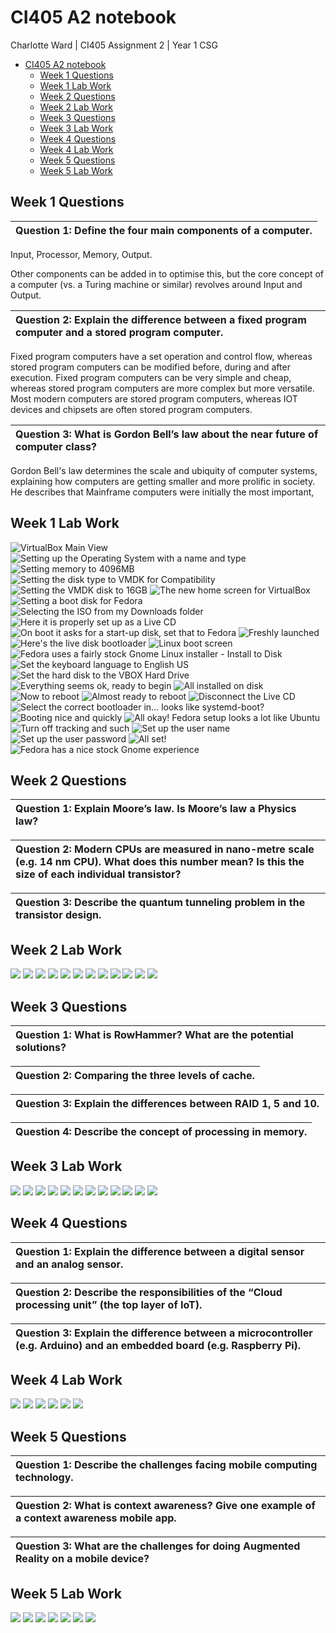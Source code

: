 # CI405 A2 notebook

Charlotte Ward | CI405 Assignment 2 | Year 1 CSG

* [CI405 A2 notebook](#ci405-a2-notebook)
  * [Week 1 Questions](#week-1-questions)
  * [Week 1 Lab Work](#week-1-lab-work)
  * [Week 2 Questions](#week-2-questions)
  * [Week 2 Lab Work](#week-2-lab-work)
  * [Week 3 Questions](#week-3-questions)
  * [Week 3 Lab Work](#week-3-lab-work)
  * [Week 4 Questions](#week-4-questions)
  * [Week 4 Lab Work](#week-4-lab-work)
  * [Week 5 Questions](#week-5-questions)
  * [Week 5 Lab Work](#week-5-lab-work)

## Week 1 Questions

| Question 1: Define the four main components of a computer. |
| :--------------------------------------------------------- |

Input, Processor, Memory, Output.

Other components can be added in to optimise this, but the core concept of a computer (vs. a Turing machine or similar) revolves around Input and Output.

| Question 2: Explain the difference between a fixed program computer and a stored program computer. |
| :------------------------------------------------------------------------------------------------- |

Fixed program computers have a set operation and control flow, whereas stored program computers can be modified before, during and after execution. Fixed program computers can be very simple and cheap, whereas stored program computers are more complex but more versatile. Most modern computers are stored program computers, whereas IOT devices and chipsets are often stored program computers.

| Question 3: What is Gordon Bell’s law about the near future of computer class? |
| :----------------------------------------------------------------------------- |

Gordon Bell's law determines the scale and ubiquity of computer systems, explaining how computers are getting smaller and more prolific in society. He describes that Mainframe computers were initially the most important,

## Week 1 Lab Work

![VirtualBox Main View](img/lab1-001.png)
![Setting up the Operating System with a name and type](img/lab1-002.png)
![Setting memory to 4096MB](img/lab1-003.png)
![Setting the disk type to VMDK for Compatibility](img/lab1-004.png)
![Setting the VMDK disk to 16GB](img/lab1-005.png)
![The new home screen for VirtualBox](img/lab1-006.png)
![Setting a boot disk for Fedora](img/lab1-007.png)
![Selecting the ISO from my Downloads folder](img/lab1-008.png)
![Here it is properly set up as a Live CD](img/lab1-009.png)
![On boot it asks for a start-up disk, set that to Fedora](img/lab1-010.png)
![Freshly launched](img/lab1-011.png)
![Here's the live disk bootloader](img/lab1-012.png)
![Linux boot screen](img/lab1-013.png)
![Fedora uses a fairly stock Gnome Linux installer - Install to Disk](img/lab1-014.png)
![Set the keyboard language to English US](img/lab1-015.png)
![Set the hard disk to the VBOX Hard Drive](img/lab1-016.png)
![Everything seems ok, ready to begin](img/lab1-017.png)
![All installed on disk](img/lab1-018.png)
![Now to reboot](img/lab1-019.png)
![Almost ready to reboot](img/lab1-020.png)
![Disconnect the Live CD](img/lab1-021.png)
![Select the correct bootloader in... looks like systemd-boot?](img/lab1-022.png)
![Booting nice and quickly](img/lab1-023.png)
![All okay! Fedora setup looks a lot like Ubuntu](img/lab1-024.png)
![Turn off tracking and such](img/lab1-025.png)
![Set up the user name](img/lab1-026.png)
![Set up the user password](img/lab1-027.png)
![All set!](img/lab1-028.png)
![Fedora has a nice stock Gnome experience](img/lab1-029.png)

## Week 2 Questions

| Question 1: Explain Moore’s law. Is Moore’s law a Physics law? |
| :------------------------------------------------------------- |

| Question 2: Modern CPUs are measured in nano-metre scale (e.g. 14 nm CPU). What does this number mean? Is this the size of each individual transistor? |
| :----------------------------------------------------------------------------------------------------------------------------------------------------- |

| Question 3: Describe the quantum tunneling problem in the transistor design. |
| :--------------------------------------------------------------------------- |

## Week 2 Lab Work

![](img/lab2-001.png)
![](img/lab2-002.png)
![](img/lab2-003.png)
![](img/lab2-004.png)
![](img/lab2-005.png)
![](img/lab2-006.png)
![](img/lab2-007.png)
![](img/lab2-008.png)
![](img/lab2-009.png)
![](img/lab2-010.png)
![](img/lab2-011.png)
![](img/lab2-012.png)

## Week 3 Questions

| Question 1: What is RowHammer? What are the potential solutions? |
| :--------------------------------------------------------------- |

| Question 2: Comparing the three levels of cache. |
| :----------------------------------------------- |

| Question 3: Explain the differences between RAID 1, 5 and 10. |
| :------------------------------------------------------------ |

| Question 4: Describe the concept of processing in memory. |
| :-------------------------------------------------------- |

## Week 3 Lab Work

![](img/lab3-001.png)
![](img/lab3-002.png)
![](img/lab3-003.png)
![](img/lab3-004.png)
![](img/lab3-005.png)
![](img/lab3-006.png)
![](img/lab3-007.png)
![](img/lab3-008.png)
![](img/lab3-009.png)
![](img/lab3-010.png)
![](img/lab3-010.png)
![](img/lab3-012.png)

## Week 4 Questions

| Question 1: Explain the difference between a digital sensor and an analog sensor. |
| :-------------------------------------------------------------------------------- |

| Question 2: Describe the responsibilities of the “Cloud processing unit” (the top layer of IoT). |
| :----------------------------------------------------------------------------------------------- |

| Question 3: Explain the difference between a microcontroller (e.g. Arduino) and an embedded board (e.g. Raspberry Pi). |
| :--------------------------------------------------------------------------------------------------------------------- |

## Week 4 Lab Work

![](img/lab4-001.png)
![](img/lab4-002.png)
![](img/lab4-003.png)
![](img/lab4-004.png)
![](img/lab4-005.png)
![](img/lab4-006.png)

## Week 5 Questions

| Question 1: Describe the challenges facing mobile computing technology. |
| :---------------------------------------------------------------------- |

| Question 2: What is context awareness? Give one example of a context awareness mobile app. |
| :----------------------------------------------------------------------------------------- |

| Question 3: What are the challenges for doing Augmented Reality on a mobile device? |
| :---------------------------------------------------------------------------------- |

## Week 5 Lab Work

![](img/lab5-001.png)
![](img/lab5-002.png)
![](img/lab5-003.png)
![](img/lab5-004.png)
![](img/lab5-005.png)
![](img/lab5-006.png)
![](img/lab5-007.png)
